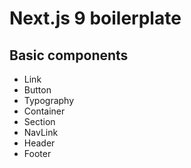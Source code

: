 # Next.js 9 boilerplate

## Basic components
- Link
- Button
- Typography
- Container
- Section
- NavLink
- Header
- Footer